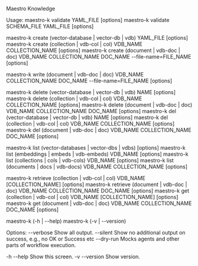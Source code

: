 Maestro Knowledge

Usage:
  maestro-k validate YAML_FILE [options]
  maestro-k validate SCHEMA_FILE YAML_FILE [options]

  maestro-k create (vector-database | vector-db | vdb) YAML_FILE [options]
  maestro-k create (collection | vdb-col | col) VDB_NAME COLLECTION_NAME [options]
  maestro-k create (document | vdb-doc | doc) VDB_NAME COLLECTION_NAME DOC_NAME --file-name=FILE_NAME [options]
  
  maestro-k write (document | vdb-doc | doc) VDB_NAME COLLECTION_NAME DOC_NAME --file-name=FILE_NAME [options]
  
  maestro-k delete (vector-database | vector-db | vdb) NAME [options]
  maestro-k delete (collection | vdb-col | col) VDB_NAME COLLECTION_NAME [options]
  maestro-k delete (document | vdb-doc | doc) VDB_NAME COLLECTION_NAME DOC_NAME [options]
  maestro-k del (vector-database | vector-db | vdb) NAME [options]
  maestro-k del (collection | vdb-col | col) VDB_NAME COLLECTION_NAME [options]
  maestro-k del (document | vdb-doc | doc) VDB_NAME COLLECTION_NAME DOC_NAME [options]
  
  maestro-k list (vector-databases | vector-dbs | vdbs) [options]
  maestro-k list (embeddings | embeds | vdb-embeds) VDB_NAME [options]
  maestro-k list (collections | cols | vdb-cols) VDB_NAME [options]
  maestro-k list (documents | docs | vdb-docs) VDB_NAME COLLECTION_NAME [options]
  
  maestro-k retrieve (collection | vdb-col | col) VDB_NAME [COLLECTION_NAME] [options]
  maestro-k retrieve (document | vdb-doc | doc) VDB_NAME COLLECTION_NAME DOC_NAME [options]
  maestro-k get (collection | vdb-col | col) VDB_NAME [COLLECTION_NAME] [options]
  maestro-k get (document | vdb-doc | doc) VDB_NAME COLLECTION_NAME DOC_NAME [options]

  maestro-k (-h | --help)
  maestro-k (-v | --version)

Options:
  --verbose              Show all output.
  --silent               Show no additional output on success, e.g., no OK or Success etc
  --dry-run              Mocks agents and other parts of workflow execution.

  -h --help              Show this screen.
  -v --version           Show version.